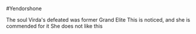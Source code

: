 #Yendorshone

The soul Virda's defeated was former Grand Elite
	This is noticed, and she is commended for it
	She does not like this